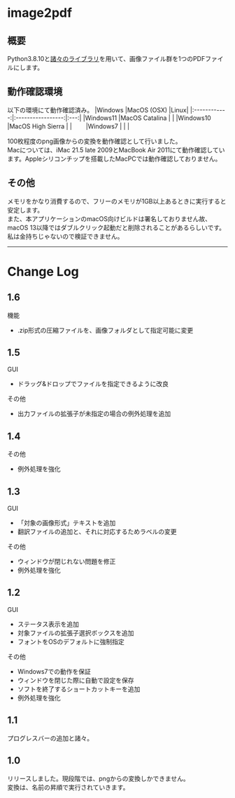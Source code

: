 # image2pdf
## 概要
Python3.8.10と[諸々のライブラリ](https://github.com/wakanameko/image2pdf/blob/main/requirements.txt)を用いて、画像ファイル群を1つのPDFファイルにします。  

## 動作確認環境
以下の環境にて動作確認済み。
|Windows       |MacOS (OSX)        |Linux|
|:------------:|:-----------------:|:---:|
|Windows11     |MacOS Catalina     |     |
|Windows10     |MacOS High Sierra  |     |　　
|Windows7      |  |     |　　

100枚程度のpng画像からの変換を動作確認として行いました。  
Macについては、iMac 21.5 late 2009とMacBook Air 2011にて動作確認しています。Appleシリコンチップを搭載したMacPCでは動作確認しておりません。  


## その他  
メモリをかなり消費するので、フリーのメモリが1GB以上あるときに実行すると安定します。　　  
また、本アプリケーションのmacOS向けビルドは署名しておりません故、macOS 13以降ではダブルクリック起動だと削除されることがあるらしいです。私は金持ちじゃないので検証できません。

---
# Change Log
## 1.6
機能
- .zip形式の圧縮ファイルを、画像フォルダとして指定可能に変更  
## 1.5
GUI
- ドラッグ&ドロップでファイルを指定できるように改良  

その他
- 出力ファイルの拡張子が未指定の場合の例外処理を追加
## 1.4
その他
- 例外処理を強化
## 1.3
GUI
- 「対象の画像形式」テキストを追加
- 翻訳ファイルの追加と、それに対応するためラベルの変更

その他
- ウィンドウが閉じれない問題を修正
- 例外処理を強化
## 1.2
GUI
- ステータス表示を追加
- 対象ファイルの拡張子選択ボックスを追加
- フォントをOSのデフォルトに強制指定

その他
- Windows7での動作を保証
- ウィンドウを閉じた際に自動で設定を保存
- ソフトを終了するショートカットキーを追加
- 例外処理を強化
## 1.1
プログレスバーの追加と諸々。
## 1.0
リリースしました。現段階では、pngからの変換しかできません。  
変換は、名前の昇順で実行されていきます。
